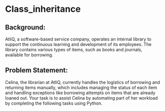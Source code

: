 # Class_inheritance

## Background: 
AtliQ, a software-based service company, operates an internal library to support the continuous learning and development of its employees. The library contains various types of items, such as books and journals, available for borrowing.

## Problem Statement: 
Celina, the librarian at AtliQ, currently handles the logistics of borrowing and returning items manually, which includes managing the status of each item and handling exceptions like borrowing attempts on items that are already loaned out. Your task is to assist Celina by automating part of her workload by completing the following tasks using Python.
